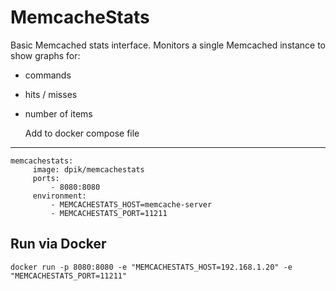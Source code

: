 

  MemcacheStats
=================

Basic Memcached stats interface. Monitors a single Memcached instance to show graphs for:

 - commands
 - hits / misses
 - number of items
 

   Add to docker compose file
--------------------------------

    memcachestats:
         image: dpik/memcachestats
         ports:
             - 8080:8080
         environment:
             - MEMCACHESTATS_HOST=memcache-server
             - MEMCACHESTATS_PORT=11211
             
   Run via Docker
 ------------------
 
 `docker run -p 8080:8080 -e "MEMCACHESTATS_HOST=192.168.1.20" -e "MEMCACHESTATS_PORT=11211"`